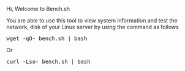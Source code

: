 Hi, Welcome to Bench.sh

You are able to use this tool to view system information and test the network, disk of your Linux server by using the command as follows

<pre>wget -qO- bench.sh | bash</pre>

Or

<pre>curl -Lso- bench.sh | bash</pre>
